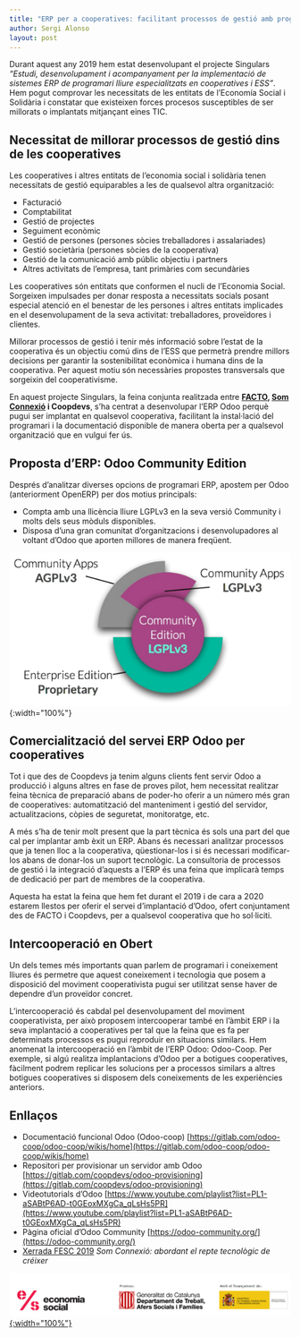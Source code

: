 ```yaml
---
title: "ERP per a cooperatives: facilitant processos de gestió amb programari lliure"
author: Sergi Alonso
layout: post
---
```


Durant aquest any 2019 hem estat desenvolupant el projecte Singulars *“Estudi, desenvolupament i acompanyament per la implementació de sistemes ERP de programari lliure especialitzats en cooperatives i ESS”*. Hem pogut comprovar les necessitats de les entitats de l’Economía Social i Solidària i constatar que existeixen forces procesos susceptibles de ser millorats o implantats mitjançant eines TIC.


## Necessitat de millorar processos de gestió dins de les cooperatives

Les cooperatives i altres entitats de l’economia social i solidària tenen necessitats de gestió equiparables a les de qualsevol altra organització:

* Facturació
* Comptabilitat
* Gestió de projectes
* Seguiment econòmic
* Gestió de persones (persones sòcies treballadores i assalariades)
* Gestió societària (persones sòcies de la cooperativa)
* Gestió de la comunicació amb públic objectiu i partners
* Altres activitats de l’empresa, tant primàries com secundàries

Les cooperatives són entitats que conformen el nucli de l’Economia Social. Sorgeixen impulsades per donar resposta a necessitats socials posant especial atenció en el benestar de les persones i altres entitats implicades en el desenvolupament de la seva activitat: treballadores, proveïdores i clientes.

Millorar processos de gestió i tenir més informació sobre l’estat de la cooperativa és un objectiu comú dins de l’ESS que permetrà prendre millors decisions per garantir la sostenibilitat econòmica i humana dins de la cooperativa. Per aquest motiu són necessàries propostes transversals que sorgeixin del cooperativisme.

En aquest projecte Singulars, la feina conjunta realitzada entre **[FACTO](https://facto.cat/), [Som Connexió](https://somconnexio.coop/) i Coopdevs**, s’ha centrat a desenvolupar l’ERP Odoo perquè pugui ser implantat en qualsevol cooperativa, facilitant la instal·lació del programari i la documentació disponible de manera oberta per a qualsevol organització que en vulgui fer ús.


## Proposta d’ERP: Odoo Community Edition

Després d’analitzar diverses opcions de programari ERP, apostem per Odoo (anteriorment OpenERP) per dos motius principals:

* Compta amb una llicència lliure LGPLv3 en la seva versió Community i molts dels seus mòduls disponibles.
* Disposa d’una gran comunitat d’organitzacions i desenvolupadores al voltant d’Odoo que aporten millores de manera freqüent.

![odoo-lpgl-agpl](/assets/post_images/2019/odoo-lpgl-agpl.png){:width="100%"}


## Comercialització del servei ERP Odoo per cooperatives

Tot i que des de Coopdevs ja tenim alguns clients fent servir Odoo a producció i alguns altres en fase de proves pilot, hem necessitat realitzar feina tècnica de preparació abans de poder-ho oferir a un número més gran de cooperatives: automatització del manteniment i gestió del servidor, actualitzacions, còpies de seguretat, monitoratge, etc.

A més s’ha de tenir molt present que la part tècnica és sols una part del que cal per implantar amb èxit un ERP. Abans és necessari analitzar processos que ja tenen lloc a la cooperativa, qüestionar-los i si és necessari modificar-los abans de donar-los un suport tecnològic. La consultoria de processos de gestió i la integració d’aquests a l’ERP és una feina que implicarà temps de dedicació per part de membres de la cooperativa.  

Aquesta ha estat la feina que hem fet durant el 2019 i de cara a 2020 estarem llestos per oferir el servei d’implantació d’Odoo, ofert conjuntament des de FACTO i Coopdevs, per a qualsevol cooperativa que ho sol·liciti.


## Intercooperació en Obert

Un dels temes més importants quan parlem de programari i coneixement lliures és permetre que aquest coneixement i tecnologia que posem a disposició del moviment cooperativista pugui ser utilitzat sense haver de dependre d’un proveïdor concret.

L’intercooperació és cabdal pel desenvolupament del moviment cooperativista, per això proposem intercooperar també en l’àmbit ERP i la seva implantació a cooperatives per tal que la feina que es fa per determinats processos es pugui reproduir en situacions similars. Hem anomenat la intercooperació en l’àmbit de l’ERP Odoo: Odoo-Coop. Per exemple, si algú realitza implantacions d’Odoo per a botigues cooperatives, fàcilment podrem replicar les solucions per a processos similars a altres botigues cooperatives si disposem dels coneixements de les experiències anteriors.


## Enllaços

* Documentació funcional Odoo (Odoo-coop) [https://gitlab.com/odoo-coop/odoo-coop/wikis/home](https://gitlab.com/odoo-coop/odoo-coop/wikis/home) 
* Repositori per provisionar un servidor amb Odoo [https://gitlab.com/coopdevs/odoo-provisioning](https://gitlab.com/coopdevs/odoo-provisioning) 
* Videotutorials d’Odoo [https://www.youtube.com/playlist?list=PL1-aSABtP6AD-t0GEoxMXgCa_qLsHs5PR](https://www.youtube.com/playlist?list=PL1-aSABtP6AD-t0GEoxMXgCa_qLsHs5PR) 
* Pàgina oficial d’Odoo Community [https://odoo-community.org/](https://odoo-community.org/) 
* [Xerrada FESC 2019](http://fesc.xes.cat/programa/programa-activitats-i-xerrades/) *Som Connexió: abordant el repte tecnològic de créixer*


[![logos-singulars](/assets/post_images/2019/logos-singulars.png){:width="100%"}](http://aracoop.coop/)